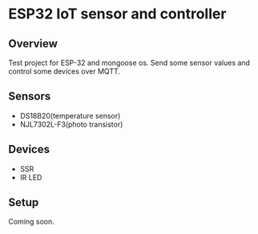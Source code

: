 # ESP32 IoT sensor and controller 

## Overview
Test project for ESP-32 and mongoose os.
Send some sensor values and control some devices over MQTT.

## Sensors
* DS18B20(temperature sensor)
* NJL7302L-F3(photo transistor)

## Devices
* SSR
* IR LED

## Setup
Coming soon.
